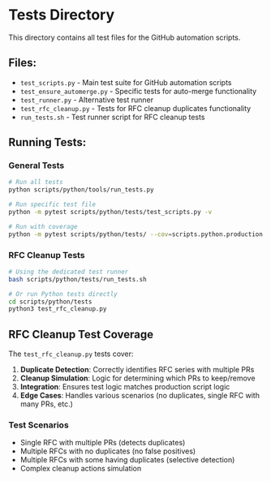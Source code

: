 # Tests Directory

This directory contains all test files for the GitHub automation scripts.

## Files:
- `test_scripts.py` - Main test suite for GitHub automation scripts
- `test_ensure_automerge.py` - Specific tests for auto-merge functionality
- `test_runner.py` - Alternative test runner
- `test_rfc_cleanup.py` - Tests for RFC cleanup duplicates functionality
- `run_tests.sh` - Test runner script for RFC cleanup tests

## Running Tests:

### General Tests
```bash
# Run all tests
python scripts/python/tools/run_tests.py

# Run specific test file
python -m pytest scripts/python/tests/test_scripts.py -v

# Run with coverage
python -m pytest scripts/python/tests/ --cov=scripts.python.production --cov-report=html
```

### RFC Cleanup Tests
```bash
# Using the dedicated test runner
bash scripts/python/tests/run_tests.sh

# Or run Python tests directly
cd scripts/python/tests
python3 test_rfc_cleanup.py
```

## RFC Cleanup Test Coverage

The `test_rfc_cleanup.py` tests cover:

1. **Duplicate Detection**: Correctly identifies RFC series with multiple PRs
2. **Cleanup Simulation**: Logic for determining which PRs to keep/remove
3. **Integration**: Ensures test logic matches production script logic
4. **Edge Cases**: Handles various scenarios (no duplicates, single RFC with many PRs, etc.)

### Test Scenarios
- Single RFC with multiple PRs (detects duplicates)
- Multiple RFCs with no duplicates (no false positives)
- Multiple RFCs with some having duplicates (selective detection)
- Complex cleanup actions simulation
